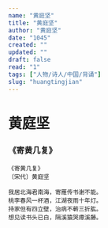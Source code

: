 ```yaml
---
name: "黄庭坚"
title: "黄庭坚"
author: "黄庭坚"
date: "1045"
created: ""
updated: ""
draft: false
read: "1"
tags: ["人物/诗人/中国/背诵"]
slug: "huangtingjian"
---
```


# 黄庭坚

### 《寄黄几复》
```
《寄黄几复》
〔宋代〕黄庭坚

我居北海君南海，寄雁传书谢不能。
桃李春风一杯酒，江湖夜雨十年灯。
持家但有四立壁，治病不蕲三折肱。
想见读书头已白，隔溪猿哭瘴溪藤。
```